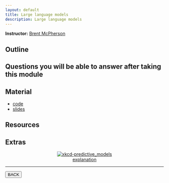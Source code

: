 ```yaml
---
layout: default
title: Large language models
description: Large language models
---
```


**Instructor:** [Brent McPherson](https://github.com/bcmcpher)

## Outline


## Questions you will be able to answer after taking this module


## Material

- [code](https://github.com/neurodatascience/QLS-course-materials/tree/main/Lectures/2024/12_LLM)
- [slides](https://github.com/neurodatascience/QLS-course-materials/tree/main/Lectures/2024/12_LLM/lecture)

## Resources

<!--
## Pre-recorded lecture video

<div style="display: flex; justify-content: center; margin: 10px">

  <iframe
    width="560"
    height="315"
    src="TODO"
    title="YouTube video player"
    frameborder="0"
    allow="accelerometer; autoplay; clipboard-write; encrypted-media; gyroscope; picture-in-picture; web-share" referrerpolicy="strict-origin-when-cross-origin"
    allowfullscreen>
  </iframe>

</div>
-->

## Extras

<div style="display: flex; flex-direction: column; justify-content: center; align-items: center; margin: 10px">
  <a href="https://xkcd.com/2169/">
    <img src="https://imgs.xkcd.com/comics/predictive_models.png" alt="xkcd-predictive_models">
  </a>
  <a href="https://www.explainxkcd.com/wiki/index.php/2169">explanation</a>
</div>

---

<a href="{{ site.url }}/lectures-materials/latest.html"><button>BACK</button></a>
